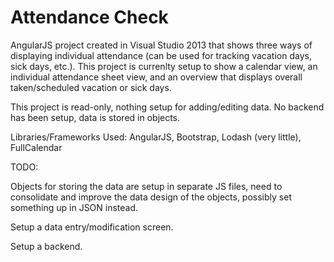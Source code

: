 # Attendance Check

AngularJS project created in Visual Studio 2013 that shows three ways of displaying individual attendance (can be used for tracking 
vacation days, sick days, etc.).  This project is currenlty setup to show a calendar view, an individual attendance sheet view, and an
overview that displays overall taken/scheduled vacation or sick days.  

This project is read-only, nothing setup for adding/editing data.  No backend has been setup, data is stored in objects.

Libraries/Frameworks Used:
AngularJS,
Bootstrap,
Lodash (very little),
FullCalendar


TODO:

Objects for storing the data are setup in separate JS files, need to consolidate and improve the data design of the objects, 
possibly set something up in JSON instead.

Setup a data entry/modification screen.

Setup a backend.
